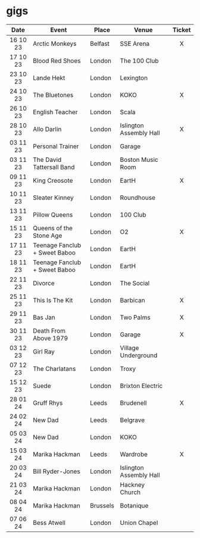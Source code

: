 # gigs
|Date|Event|Place|Venue|Ticket|
|:--:|-----|----|-----|:----:|
|16 10 23|Arctic Monkeys|Belfast|SSE Arena|X|
|17 10 23|Blood Red Shoes|London|The 100 Club|
|23 10 23|Lande Hekt|London|Lexington|
|24 10 23|The Bluetones|London|KOKO|X|
|26 10 23|English Teacher|London|Scala|
|28 10 23|Allo Darlin|London|Islington Assembly Hall|X|
|03 11 23|Personal Trainer|London|Garage||
|03 11 23|The David Tattersall Band|London|Boston Music Room||
|09 11 23|King Creosote|London|EartH|X|
|10 11 23|Sleater Kinney|London|Roundhouse|
|13 11 23|Pillow Queens|London|100 Club|
|15 11 23|Queens of the Stone Age|London|O2|X|
|17 11 23|Teenage Fanclub + Sweet Baboo|London|EartH|
|18 11 23|Teenage Fanclub + Sweet Baboo|London|EartH|
|22 11 23|Divorce|London|The Social|
|25 11 23|This Is The Kit|London|Barbican|X|
|29 11 23|Bas Jan|London|Two Palms|X|
|30 11 23|Death From Above 1979|London|Garage|X|
|03 12 23|Girl Ray|London|Village Underground|
|07 12 23|The Charlatans|London|Troxy|
|15 12 23|Suede|London|Brixton Electric|
|28 01 24|Gruff Rhys|Leeds|Brudenell|X|
|24 02 24|New Dad|Leeds|Belgrave|
|05 03 24|New Dad|London|KOKO|
|15 03 24|Marika Hackman|Leeds|Wardrobe|X|
|20 03 24|Bill Ryder-Jones|London|Islington Assembly Hall|
|21 03 24|Marika Hackman|London|Hackney Church|
|08 04 24|Marika Hackman|Brussels|Botanique|
|07 06 24|Bess Atwell|London|Union Chapel|
